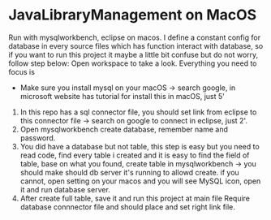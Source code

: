 # JavaLibraryManagement on MacOS
Run with mysqlworkbench, eclipse on macos.
I define a constant config for database in every source files which has function interact with database, so if you want to run this project it maybe a little bit confuse but do not worry, follow step below:
Open workspace to take a look.
Everything you need to focus is 
* Make sure you install mysql on your macOS -> search google, in microsoft website has tutorial for install this in macOS, just 5'
1. In this repo has a sql connector file, you should set link from eclipse to this connector file -> search on google to connect in eclipse, just 2'.
2. Open mysqlworkbench create database, remember name and password.
3. You did have a database but not table, this step is easy but you need to read code, find every table i created and it is easy to find the field of table, base on what you found, create table in mysqlworkbench -> you should make should db server it's running to allowd create. if you cannot, open setting on your macos and you will see MySQL icon, open it and run database server.
4. After create full table, save it and run this project at main file
Require database connnector file and should place and set right link file.

